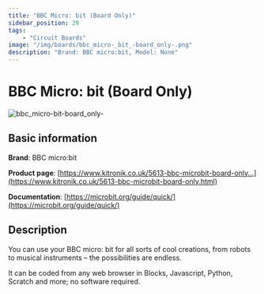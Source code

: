 ```yaml
---
title: "BBC Micro: bit (Board Only)"
sidebar_position: 29
tags:
    - "Circuit Boards"
image: "/img/boards/bbc_micro-_bit_-board_only-.png"
description: "Brand: BBC micro:bit, Model: None"
---
```

# BBC Micro: bit (Board Only)

![bbc_micro-_bit_-board_only-](/img/boards/bbc_micro-_bit_-board_only-.png)

## Basic information

**Brand**: BBC micro:bit

**Product page**: [https://www.kitronik.co.uk/5613-bbc-microbit-board-only...](https://www.kitronik.co.uk/5613-bbc-microbit-board-only.html)

**Documentation**: [https://microbit.org/guide/quick/](https://microbit.org/guide/quick/)

## Description

You can use your BBC micro: bit for all sorts of cool creations, from robots to musical instruments – the possibilities are endless\.



It can be coded from any web browser in Blocks, Javascript, Python, Scratch and more; no software required\.

